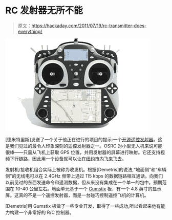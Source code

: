 # RC 发射器无所不能

> 原文：<https://hackaday.com/2011/07/19/rc-transmitter-does-everything/>

[![](img/363022582aebf041e154f1fbe2eb692c.png "remote")](http://hackaday.com/wp-content/uploads/2011/07/remote.jpg)

[德米特里斯]发送了一个关于他正在进行的项目的提示:一个[开源遥控发射器](http://www.indiegogo.com/OSRC)。这是我们见过的最令人印象深刻的遥控发射器之一。OSRC 对小型无人机来说可能很棒——只需从飞机上获取 GPS 位置，并用发射器的屏幕进行映射。它还支持视频下行链路，因此用一个设备就可以让[在纽约市内飞来飞去](http://www.youtube.com/watch?v=M9cSxEqKQ78&w=470#t=20)。

发射机/接收机组合实际上被称为收发机。根据[Demetris]的说法,“地面侧”和“车辆侧”的无线电可以在 2.4GHz 频带上通过 115 kbps 的数据链路相互通话。向我们以前见过的东西发送命令和遥测数据，但从来没有集成在一个单一的包中。预期范围在 10-40 公里左右。地面单元基于一个 [Gumstix](http://www.gumstix.com/) 板，有一个 4.8 英寸的显示屏。这真的不是一个遥控发射器，而是一台碰巧控制遥控飞机的计算机。

[Demetris]用 Gumstix 板做了一些专业开发，取得了一些成功,所以看起来他有能力构建一个非常好的 R/C 控制器。